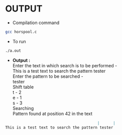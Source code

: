 # OUTPUT

- Compilation command
```bash
gcc horspool.c
```
- To run
```bash
./a.out
```
- **Output :**\
Enter the text in which search is to be performed - \
This is a test text to search the pattern tester\
Enter the pattern to be searched - \
tester\
Shift table\
t - 2\
e - 1\
s - 3\
Searching\
Pattern found at position 42 in the text

```markdown
                                         |      |
This is a test text to search the pattern tester
```
